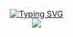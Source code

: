 <p align="center">
<a href="https://github.com/xkj0127">
    <img src="https://readme-typing-svg.demolab.com?font=Georgia&size=18&duration=2000&pause=100&multiline=true&width=500&height=80&lines=中国成都;本科+%7C+大学生+%7C+人工智能+工程师;AI+%7C+增强检索+%7C+知识图谱" alt="Typing SVG" />
</a>
<br/>


<a href="https://github.com/xkj0127">
    <img src="https://img.shields.io/badge/PyPi-xik-blue?style=flat-square&logo=pypi&logoColor=white">
</a>


<br/> 

</p>


